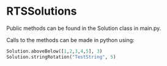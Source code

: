 # RTSSolutions

Public methods can be found in the Solution class in main.py.

Calls to the methods can be made in python using:
```python
Solution.aboveBelow([1,2,3,4,5], 3)
Solution.stringRotation("TestString", 5)
```
